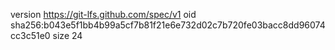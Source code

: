 version https://git-lfs.github.com/spec/v1
oid sha256:b043e5f1bb4b99a5cf7b81f21e6e732d02c7b720fe03bacc8dd96074cc3c51e0
size 24
